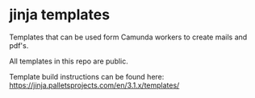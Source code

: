 # jinja templates

Templates that can be used form Camunda workers to create mails and pdf's.

All templates in this repo are public.

Template build instructions can be found here:
https://jinja.palletsprojects.com/en/3.1.x/templates/
